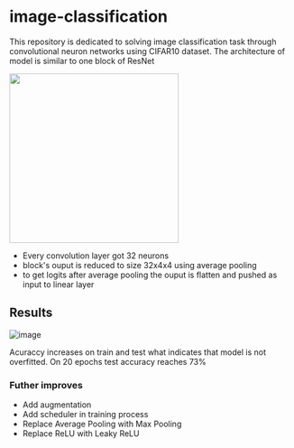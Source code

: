 # image-classification
This repository is dedicated to solving image classification task through convolutional neuron networks using CIFAR10 dataset. The architecture of model is similar to one block of ResNet

<img src="https://i.ibb.co/2hg962h/basic-block.png" width="300"/>

- Every convolution layer got 32 neurons
- block's ouput is reduced to size 32x4x4 using average pooling
- to get logits after average pooling the ouput is flatten and pushed as input to linear layer

## Results

![image](https://github.com/EdA20/image-classification/assets/64848449/0871e2f4-cef1-4148-a8b9-846898e47786)

Acuraccy increases on train and test what indicates that model is not overfitted. On 20 epochs test accuracy reaches 73%

### Futher improves
- Add augmentation
- Add scheduler in training process
- Replace Average Pooling with Max Pooling
- Replace ReLU with Leaky ReLU
